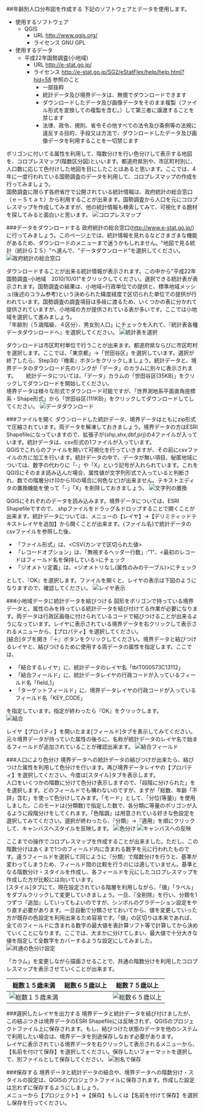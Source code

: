 ﻿##年齢別人口分布図を作成する
下記のソフトウェアとデータを使用します。 

* 使用するソフトウェア 
   * QGIS
      * URL http://www.qgis.org/
      * ライセンス GNU GPL
* 使用するデータ 
   * 平成22年国勢調査(小地域)
      * URL http://e-stat.go.jp/
      * ライセンス http://e-stat.go.jp/SG2/eStatFlex/help/help.html?hid=58 参照のこと
        * 一部抜粋
        * 統計データ及び境界データは、無償でダウンロードできます
        * ダウンロードしたデータ及び画像データをそのまま複製（ファイル形式を変換しての複製を含む。）して第三者に譲渡することを禁じます
        * 法律、政令、規則、省令その他すべての法令及び条例等の法規に違反する目的、手段又は方法で、ダウンロードしたデータ及び画像データを利用することを一切禁じます

ポリゴンに付いてる属性を利用して、階数分けを行い色分けして表示する地図を、コロプレスマップ(階数区分図)といいます。都道府県別や、市区町村別に、人口数に応じて色付けした地図を目にしたことはあると思います。ここでは、4年に一度行われている国勢調査のデータを利用して、コロプレスマップの作成を行ってみましょう。  
国勢調査に限らず各府省庁で公開されている統計情報は、政府統計の総合窓口（ｅ－Ｓｔａｔ）から利用することが出来ます。国勢調査から人口を元にコロプレスマップを作成してみますが、他の統計情報も検索してみて、可視化する題材を探してみると面白いと思います。
![コロプレスマップ](img/4-2-1.png)

###データをダウンロードする
政府統計の総合窓口(http://www.e-stat.go.jp/)に行ってみましょう。このページ上では、統計情報を見れるなどさまざまな機能があるため、ダウンロードのメニューまで迷うかもしれません。"地図で見る統計（統計ＧＩＳ）"へ進んで、"データダウンロード"を選択してください。
![政府統計の総合窓口](img/4-2-2.png)

ダウンロードすることが出来る統計情報が表示されます。この中から"平成22年国勢調査-小地域　2010/10/01"をクリックしてください。選択できる統計表が表示されます。国勢調査の結果は、小地域=行政単位での提供と、標準地域メッシュ(後述のコラム参考)という決められた緯度経度で区切られた単位での提供が行われています。国勢調査の調査項目は多岐に渡るため、いくつかの表に分かれて提供されていますが、小地域の方が提供されている表が多いです。ここでは小地域を選択して進みましょう。  
「年齢別（５歳階級、４区分）、男女別人口」にチェックを入れて、『統計表各種データダウンロードへ』を選択してください。
![統計表を選択](img/4-2-3.png)

ダウンロードは市区町村単位で行うことが出来ます。都道府県ならびに市区町村を選択します。ここでは、「東京都」→「世田谷区」を選択しています。選択が終了したら、Step3の『検索』ボタンをクリックしましょう。統計データと、境界データのダウンロード先のリンクが「データ」のカラムに別々に表示されます。　　
統計データについては、「データ」カラムの「世田谷区(35KB)」をクリックしてダウンロードを開始してください。  
境界データは様々な形式でダウンロード可能ですが、「世界測地系平面直角座標系・Shape形式」から「世田谷区(111KB)」をクリックしてダウンロードしてしてください。
![データダウンロード](img/4-2-4.png)

###ファイルを開く
ダウンロードした統計データ、境界データはともにzip形式で圧縮されています。両データを解凍しておきましょう。境界データの方はESRI Shapefileになっていますので、拡張子が{shp,shx,dbf,prj}の4ファイルが入っています。統計データは、csv形式の1ファイルが入っています。  
QGISでこれらのファイルを開いて可視化を行っていきますが、その前にcsvファイルの方に加工を行います。統計データの中で、データが無い項目、秘匿地域については、数字の代わりに「-」や「X」という記号が入れられています。これをQGISにそのまま読み込んだ場合、属性値が文字列形式で入っていると判断され、数での階層分け(0から10の場合に何色など)が出来ません。テキストエディタの置換機能を使って「-」「X」を削除しておきましょう。
![文字列の置換](img/4-2-5.png)

QGISにそれぞれのデータを読み込みます。境界データについては、ESRI Shapefileですので、.shpファイルをドラッグ＆ドロップすることで開くことが出来ます。統計データについては、メニューの【レイヤ】→【デリミティッドテキストレイヤを追加】から開くことが出来ます。{ファイル名}で統計データのcsvファイルを参照した後、

* 「ファイル形式」は、<CSV(カンマで区切られた値>
* 「レコードオプション」は、「無視するヘッダー行数」:"1"、<最初のレコードはフィールド名を保持している>にチェック
* 「ジオメトリ定義」は、<ジオメトリなし(属性のみのテーブル)>にチェック

として、『OK』を選択します。ファイルを開くと、レイヤの表示は下図のようになりますので、確認してください。
![レイヤ表示](img/4-2-6.png)

###小地域データに統計データを結びつける
図形をポリゴンで持っている境界データと、属性のみを持っている統計データを結び付けてる作業が必要になります。両データは行政区画毎に付けられているコードで結びつけることが出来るようになっています。レイヤに表示されている境界データを右クリックして表示されるメニューから、【プロパティ】を選択してください。  
[結合]タブを開き『＋』ボタンをクリックしてください。境界データと結びつけるレイヤと、結びつけるために使用する両データの属性を指定します。ここでは、

* 「結合するレイヤ」に、統計データのレイヤ名「tblT000573C13112」
* 「結合フィールド」に、統計データレイヤの行政コードが入っているフィールド名「field_1」
* 「ターゲットフィールド」に、境界データレイヤの行政コードが入っているフィールド名「KEY_CODE」

を指定しています。指定が終わったら『OK』をクリックします。  
![結合](img/4-2-7.png)

レイヤ【プロパティ】を開いたまま[フィールド]タブを表示してみてください。元々境界データが持っていた属性の後ろに、名称が統計データのレイヤ名で始まるフィールドが追加されていることが確認出来ます。
![結合フィールド](img/4-2-8.png)

###人口により色分け
境界データへの統計データの結びつけが出来たら、結びつけた属性を利用して色分けを行います。再び境界データレイヤの【プロパティ】を選択してください。今度は[スタイル]タブを表示します。  
人口をいくつかの階数に分けて色分け表示しますので、「段階に分けられた」をを選択します。どのフィールドでも構わないのですが、まずが「総数、年齢「不詳」含む」を使って色分けしてみます。「モード」として、「分位(等量)」を使用しました。このモードは{分類数}で指定した数で、各分類に等量のポリゴンが入るように段階分けをしてくれます。「色階調」は用意されている好きな色設定を選択してみてください。選択が終わったら、『分類』→『適用』を順にクリックして、キャンバスへスタイルを反映します。
![色分け](img/4-2-9.png)
![キャンバスへの反映](img/4-2-10.png)

ここまでの操作でコロプレスマップを作成することが出来ました。ただし、この階数分けはあくまで1つのフィールド内に含まれる数字を元に行われたものです。違うフィールドを選択して同じように『分類』で階数分けを行うと、基準が変わってしまうため、フィールド間の比較を行うのには適していません。基準となる階数分け・スタイルを作成し、各フィールドを元にしたコロプレスマップを作成した方が比較には向いています。  
[スタイル]タブにて、現在設定されている階層を利用しながら、「値」「ラベル」をダブルクリックして変更していきましょう。一旦、『全削除』を行い、分類を1つずつ『追加』していってもよいのですが、シンボルのグラデーション設定をやり直す必要があります。一旦自動で分類させておいてから、値を変更していった方が既存の色設定を利用出来るため容易です。「値」の区切りは本来であれば、全てのフィールドに含まれる数字の最大値を表計算ソフト等で計算してから決めていくことになります。ここでは、大まかに分けてしまい、最大値で十分大きな値を指定して全数字をカバーするような設定にしてみました。
![共通の色分け設定](img/4-2-11.png)

「カラム」を変更しながら描画させることで、共通の階数分けを利用したコロプレスマップを表示させていくことが出来ます。

|総数１５歳未満|総数６５歳以上|総数７５歳以上|
|------------|-------------|-------------|
|![総数１５歳未満](img/4-2-12.png)||![総数６５歳以上](img/4-2-13.png)|![総数７５歳以上](img/4-2-14.png)|

###選択したレイヤを出力する
境界データと統計データを結び付けましたが、この結ぶつきは境界データのESRI Shapefileには反映されず、QGISのプロジェクトファイル上に保存されます。もし、結びつけた状態のデータを他のシステムで利用したい場合は、境界データを別途保存しなおす必要があります。  
レイヤに表示されている境界データを右クリックして表示されるメニューから、【名前を付けて保存】を選択してください。保存したいフォーマットを選択して、別ファイルとして保存してください。
![別名で保存](img/4-2-15.png)

###保存する
境界データと統計データの結合や、境界データへの階数分け・スタイルの設定は、QGISのプロジェクトファイルに保存されます。作成した設定は忘れずに保存するようにしましょう。  
メニューから【プロジェクト】→【保存】もしくは【名前を付けて保存】を選択し保存を行ってください。
